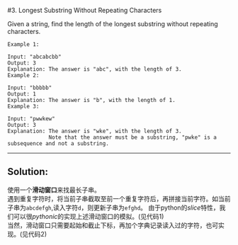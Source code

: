 #3. Longest Substring Without Repeating Characters

Given a string, find the length of the longest substring without repeating characters.
```
Example 1:

Input: "abcabcbb"
Output: 3 
Explanation: The answer is "abc", with the length of 3. 
Example 2:

Input: "bbbbb"
Output: 1
Explanation: The answer is "b", with the length of 1.
Example 3:

Input: "pwwkew"
Output: 3
Explanation: The answer is "wke", with the length of 3. 
             Note that the answer must be a substring, "pwke" is a subsequence and not a substring.
```

---
## Solution:
使用一个**滑动窗口**来找最长子串。  
遇到重复字符时，将当前子串截取至前一个重复字符后，再拼接当前字符。如当前子串为`abcdefgh`,读入字符`d`，则更新子串为`efghd`。
由于python的*slice*特性，我们可以很*pythonic*的实现上述滑动窗口的模拟。(见代码1)  
当然，滑动窗口只需要起始和截止下标，再加个字典记录读入过的字符，也可实现。(见代码2)